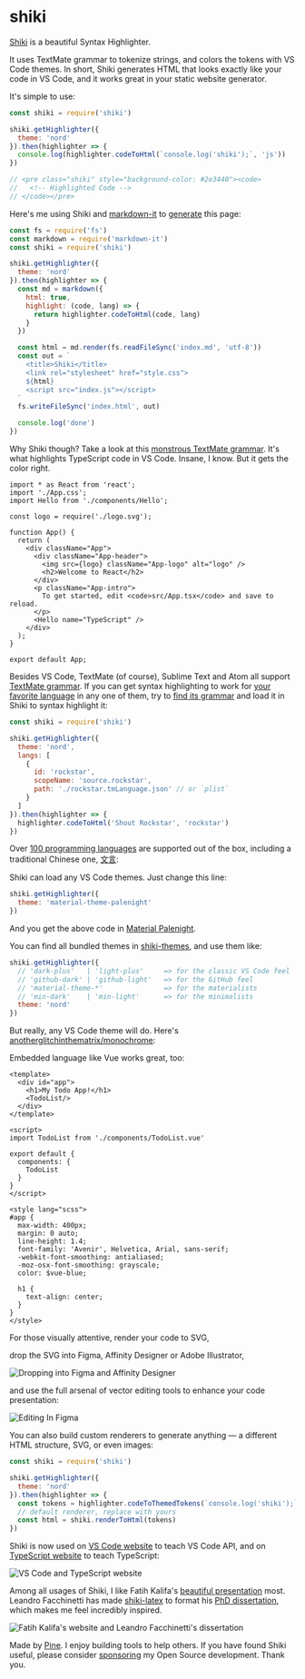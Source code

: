 # shiki

[Shiki](https://github.com/shikijs/shiki) is a beautiful Syntax Highlighter.

It uses TextMate grammar to tokenize strings, and colors the tokens with VS Code themes. In short, Shiki generates HTML that looks exactly like your code in VS Code, and it works great in your static website generator.

It's simple to use:

```js
const shiki = require('shiki')

shiki.getHighlighter({
  theme: 'nord'
}).then(highlighter => {
  console.log(highlighter.codeToHtml(`console.log('shiki');`, 'js'))
})

// <pre class="shiki" style="background-color: #2e3440"><code>
//   <!-- Highlighted Code -->
// </code></pre>
```

Here's me using Shiki and [markdown-it](https://github.com/markdown-it/markdown-it) to [generate](https://github.com/octref/shiki/blob/master/packages/site/gen-index.js) this page:

```js
const fs = require('fs')
const markdown = require('markdown-it')
const shiki = require('shiki')

shiki.getHighlighter({
  theme: 'nord'
}).then(highlighter => {
  const md = markdown({
    html: true,
    highlight: (code, lang) => {
      return highlighter.codeToHtml(code, lang)
    }
  })

  const html = md.render(fs.readFileSync('index.md', 'utf-8'))
  const out = `
    <title>Shiki</title>
    <link rel="stylesheet" href="style.css">
    ${html}
    <script src="index.js"></script>
  `
  fs.writeFileSync('index.html', out)

  console.log('done')
})
```

Why Shiki though? Take a look at this [monstrous TextMate grammar](https://github.com/Microsoft/TypeScript-TmLanguage/blob/master/TypeScriptReact.tmLanguage). It's what highlights TypeScript code in VS Code. Insane, I know. But it gets the color right.

```tsx
import * as React from 'react';
import './App.css';
import Hello from './components/Hello';

const logo = require('./logo.svg');

function App() {
  return (
    <div className="App">
      <div className="App-header">
        <img src={logo} className="App-logo" alt="logo" />
        <h2>Welcome to React</h2>
      </div>
      <p className="App-intro">
        To get started, edit <code>src/App.tsx</code> and save to reload.
      </p>
      <Hello name="TypeScript" />
    </div>
  );
}

export default App;
```

Besides VS Code, TextMate (of course), Sublime Text and Atom all support [TextMate grammar](https://macromates.com/manual/en/language_grammars). If you can get syntax highlighting to work for [your favorite language](https://codewithrockstar.com/) in any one of them, try to [find its grammar](https://github.com/ra100/vscode-rockstar-language/blob/master/syntaxes/rockstar.tmLanguage.json) and load it in Shiki to syntax highlight it:

```js
const shiki = require('shiki')

shiki.getHighlighter({
  theme: 'nord',
  langs: [
    {
      id: 'rockstar',
      scopeName: 'source.rockstar',
      path: './rockstar.tmLanguage.json' // or `plist`
    }
  ]
}).then(highlighter => {
  highlighter.codeToHtml('Shout Rockstar', 'rockstar')
})
```

<div id="rockstar"></div>

Over [100 programming languages](https://github.com/shikijs/shiki/tree/master/docs/languages.md) are supported out of the box, including a traditional Chinese one, [文言](https://wy-lang.org/):

<div id="文言"></div>

Shiki can load any VS Code themes. Just change this line:

```js
shiki.getHighlighter({
  theme: 'material-theme-palenight'
})
```

And you get the above code in [Material Palenight](https://github.com/equinusocio/vsc-material-theme). 

<div id="palenight"></div>

<!-- <div id="palenight"></div> -->

You can find all bundled themes in [shiki-themes](https://github.com/octref/shiki/tree/master/docs/themes.md), and use them like:

```js
shiki.getHighlighter({
  // 'dark-plus'   | 'light-plus'     => for the classic VS Code feel
  // 'github-dark' | 'github-light'   => for the GitHub feel
  // 'material-theme-*'               => for the materialists
  // 'min-dark'    | 'min-light'      => for the minimalists
  theme: 'nord'
})
```

But really, any VS Code theme will do. Here's [anotherglitchinthematrix/monochrome](https://github.com/anotherglitchinthematrix/monochrome):

<div id="mono"></div>

Embedded language like Vue works great, too:

```vue
<template>
  <div id="app">
    <h1>My Todo App!</h1>
    <TodoList/>
  </div>
</template>

<script>
import TodoList from './components/TodoList.vue'

export default {
  components: {
    TodoList
  }
}
</script>

<style lang="scss">
#app {
  max-width: 400px;
  margin: 0 auto;
  line-height: 1.4;
  font-family: 'Avenir', Helvetica, Arial, sans-serif;
  -webkit-font-smoothing: antialiased;
  -moz-osx-font-smoothing: grayscale;
  color: $vue-blue;

  h1 {
    text-align: center;
  }
}
</style>
```

For those visually attentive, render your code to SVG,

<div id="svg"></div>

drop the SVG into Figma, Affinity Designer or Adobe Illustrator,

![Dropping into Figma and Affinity Designer](./assets/svg-figma-af.jpg)

and use the full arsenal of vector editing tools to enhance your code presentation:

![Editing In Figma](./assets/figma-editing.png)

You can also build custom renderers to generate anything — a different HTML structure, SVG, or even images:

```js
const shiki = require('shiki')

shiki.getHighlighter({
  theme: 'nord'
}).then(highlighter => {
  const tokens = highlighter.codeToThemedTokens(`console.log('shiki');`, 'js')
  // default renderer, replace with yours
  const html = shiki.renderToHtml(tokens) 
})
```

Shiki is now used on [VS Code website](https://code.visualstudio.com/api/extension-guides/notebook) to teach VS Code API, and on [TypeScript website](https://www.typescriptlang.org/docs/handbook/basic-types.html#tuple) to teach TypeScript:

![VS Code and TypeScript website](./assets/vscode-ts.png)

Among all usages of Shiki, I like Fatih Kalifa's [beautiful presentation](https://fatihkalifa.com/typescript-twoslash) most. Leandro Facchinetti has made [shiki-latex](https://github.com/leafac/shiki-latex) to format his [PhD dissertation](https://github.com/leafac/yocto-cfa), which makes me feel incredibly inspired.

![Fatih Kalifa's website and Leandro Facchinetti's dissertation](./assets/leandro-fatih.png)

Made by [Pine](https://blog.matsu.io/about). I enjoy building tools to help others. If you have found Shiki useful, please consider [sponsoring](https://github.com/sponsors/octref) my Open Source development. Thank you.
